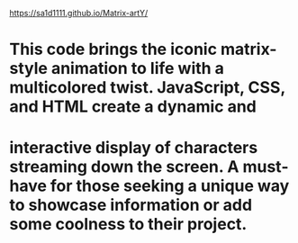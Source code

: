https://sa1d1111.github.io/Matrix-artY/
# This code brings the iconic matrix-style animation to life with a multicolored twist. JavaScript, CSS, and HTML create a dynamic and
# interactive display of characters streaming down the screen. A must-have for those seeking a unique way to showcase information or add some coolness to their project.
